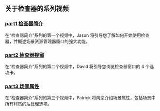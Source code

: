 ## 关于检查器的系列视频

### [part1 检查器简介](https://www.youtube.com/watch?v=Xxqas3_b0mE)

在“检查器简介”系列的第一个视频中，Jason 将引导您了解如何开始使用检查器，并概述场景资源管理器窗口的强大功能。

### [part2 检查器视窗](https://www.youtube.com/watch?v=WZzMcKw2qAY&t=89s)

在“检查器简介”系列的第二个视频中，David 将引导您浏览检查器窗口的 4 个选项卡。

### [part3 场景属性](https://www.youtube.com/watch?v=p8cZIP5Sdrc)

在“检查器简介”系列的第三个视频中，Patrick 将向您介绍场景属性，包括场景中所有材质的后处理选项。
